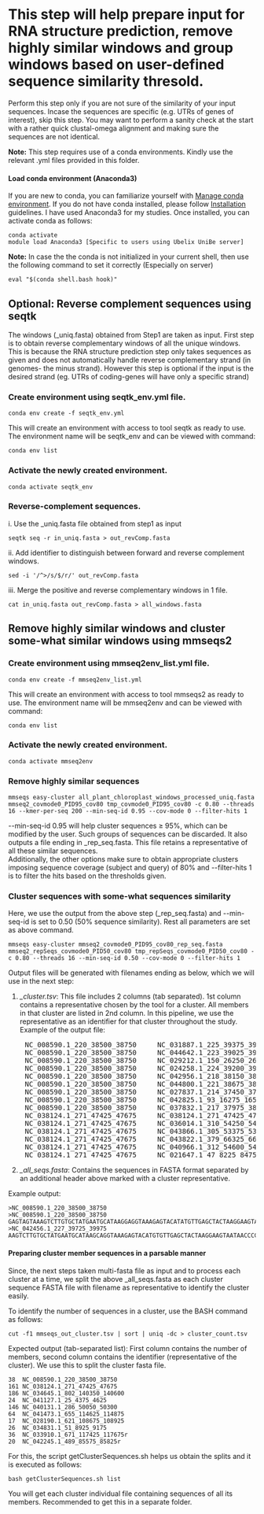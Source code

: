 # This step will help prepare input for RNA structure prediction, remove highly similar windows and group windows based on user-defined sequence similarity thresold.
Perform this step only if you are not sure of the similarity of your input sequences. Incase the sequences are specific (e.g. UTRs of genes of interest), skip this step. You may want to perform a sanity check at the start with a rather quick clustal-omega alignment and making sure the sequences are not identical.
 
**Note:** This step requires use of a conda environments. Kindly use the relevant .yml files provided in this folder.

#### Load conda environment (Anaconda3)
If you are new to conda, you can familiarize yourself with [Manage conda environment](https://docs.conda.io/projects/conda/en/latest/user-guide/tasks/manage-environments.html). If you do not have conda installed, please follow [Installation](https://docs.conda.io/projects/conda/en/latest/user-guide/install/index.html) guidelines. I have used Anaconda3 for my studies. Once installed, you can activate conda as follows:

	conda activate
	module load Anaconda3 [Specific to users using Ubelix UniBe server]

**Note:** In case the the conda is not initialized in your current shell, then use the following command to set it correctly (Especially on server)

	eval "$(conda shell.bash hook)"

## Optional: Reverse complement sequences using seqtk
The windows (\_uniq.fasta) obtained from Step1 are taken as input. First step is to obtain reverse complementary windows of all the unique windows. This is because the RNA structure prediction step only takes sequences as given and does not automatically handle reverse complementary strand (in genomes- the minus strand). However this step is optional if the input is the desired strand (eg. UTRs of coding-genes will have only a specific strand)

### Create environment using seqtk_env.yml file.

	conda env create -f seqtk_env.yml

This will create an environment with access to tool seqtk as ready to use. The environment name will be seqtk_env and can be viewed with command:

	conda env list

### Activate the newly created environment.
	
	conda activate seqtk_env
	
### Reverse-complement sequences.
i. Use the \_uniq.fasta file obtained from step1 as input 

	seqtk seq -r in_uniq.fasta > out_revComp.fasta

ii. Add identifier to distinguish between forward and reverse complement windows.

	sed -i '/^>/s/$/r/' out_revComp.fasta

iii. Merge the positive and reverse complementary windows in 1 file.

	cat in_uniq.fasta out_revComp.fasta > all_windows.fasta

## Remove highly similar windows and cluster some-what similar windows using mmseqs2
### Create environment using mmseq2env_list.yml file.

	conda env create -f mmseq2env_list.yml

This will create an environment with access to tool mmseqs2 as ready to use. The environment name will be mmseq2env and can be viewed with command:

	conda env list

### Activate the newly created environment.
	
	conda activate mmseq2env

### Remove highly similar sequences

	mmseqs easy-cluster all_plant_chloroplast_windows_processed_uniq.fasta mmseq2_covmode0_PID95_cov80 tmp_covmode0_PID95_cov80 -c 0.80 --threads 16 --kmer-per-seq 200 --min-seq-id 0.95 --cov-mode 0 --filter-hits 1

--min-seq-id 0.95 will help cluster sequences ≥ 95%, which can be modified by the user. Such groups of sequences can be discarded. It also outputs a file ending in \_rep_seq.fasta. This file retains a representative of all these similar sequences.\
Additionally, the other options make sure to obtain appropriate clusters imposing sequence coverage (subject and query) of 80% and --filter-hits 1 is to filter the hits based on the thresholds given.

### Cluster sequences with some-what sequences similarity
Here, we use the output from the above step (\_rep_seq.fasta) and --min-seq-id is set to 0.50 (50% sequence similarity). Rest all parameters are set as above command.
 
	mmseqs easy-cluster mmseq2_covmode0_PID95_cov80_rep_seq.fasta mmseq2_repSeqs_covmode0_PID50_cov80 tmp_repSeqs_covmode0_PID50_cov80 -c 0.80 --threads 16 --min-seq-id 0.50 --cov-mode 0 --filter-hits 1

Output files will be generated with filenames ending as below, which we will use in the next step:
1. _\_cluster.tsv_: This file includes 2 columns (tab separated). 1st column contains a representative chosen by the tool for a cluster. All members in that cluster are listed in 2nd column. In this pipeline, we use the representative as an identifier for that cluster throughout the study.
Example of the output file:  
	
<pre>
	NC_008590.1_220_38500_38750     NC_031887.1_225_39375_39625  
	NC_008590.1_220_38500_38750     NC_044642.1_223_39025_39275  
	NC_008590.1_220_38500_38750     NC_029212.1_150_26250_26500r  
	NC_008590.1_220_38500_38750     NC_024258.1_224_39200_39450  
	NC_008590.1_220_38500_38750     NC_042956.1_218_38150_38400r  
	NC_008590.1_220_38500_38750     NC_044800.1_221_38675_38925r  
	NC_008590.1_220_38500_38750     NC_027837.1_214_37450_37700r  
	NC_008590.1_220_38500_38750     NC_042825.1_93_16275_16525r  
	NC_008590.1_220_38500_38750     NC_037832.1_217_37975_38225r  
	NC_038124.1_271_47425_47675     NC_038124.1_271_47425_47675  
	NC_038124.1_271_47425_47675     NC_036014.1_310_54250_54500r  
	NC_038124.1_271_47425_47675     NC_043866.1_305_53375_53625r  
	NC_038124.1_271_47425_47675     NC_043822.1_379_66325_66575  
	NC_038124.1_271_47425_47675     NC_040966.1_312_54600_54850  
	NC_038124.1_271_47425_47675     NC_021647.1_47_8225_8475r  
</pre>

2. _\_all_seqs.fasta_: Contains the sequences in FASTA format separated by an additional header above marked with a cluster representative.

Example output:  

	>NC_008590.1_220_38500_38750  
	>NC_008590.1_220_38500_38750  
	GAGTAGTAAAGTCTTGTGCTATGAATGCATAAGGAGGTAAAGAGTACATATGTTGAGCTACTAAGGAAGTAATAACCCCTAAAGAAGCTAGAGCAAGACCTAACTGAAAATGAATCGAATTGTTGATTGTGTCATAAAGGCCCTTATGCCCACGCCCTAATCGACCCCCCGGAGGAGTATGCGCTTCTAAAAGATCTTTAATACTGTGCCCAATTCCGAAGTTAGTTCGATACATGTGACCGGCAATGAG  
	>NC_042456.1_227_39725_39975 
	AAGTCTTGTGCTATGAATGCATAAGCAGGTAAAGAGTACATGTGTTGAGCTACTAAGGAAGTAATAACCCCTAAAGAAGCTAGAGCAAGGCCTAATTGAAAATGAAGCGAATTATTGATTGTGTCATAAAGACCCTTATGCCCTCGTCCCAATCGTCCCCCCGGAGGAATATGTGCATCTAAAAGATCTTTGATACTGTGTCCAATCCCGAAATTCGTTCGATACATATGACCAGCAACAAGAAAAATAA  

#### Preparing cluster member sequences in a parsable manner
Since, the next steps taken multi-fasta file as input and to process each cluster at a time, we split the above \_all_seqs.fasta as each cluster sequence FASTA file with filename as representative to identify the cluster easily.

To identify the number of sequences in a cluster, use the BASH command as follows:

	cut -f1 mmseqs_out_cluster.tsv | sort | uniq -dc > cluster_count.tsv

Expected output (tab-separated list): First column contains the number of members, second column contains the identifier (representative of the cluster). We use this to split the cluster fasta file.

	38	NC_008590.1_220_38500_38750
	161	NC_038124.1_271_47425_47675
	186	NC_034645.1_802_140350_140600
	24	NC_041127.1_25_4375_4625
	146	NC_040131.1_286_50050_50300
	64	NC_041473.1_655_114625_114875
	17	NC_028190.1_621_108675_108925
	26	NC_034831.1_51_8925_9175
	36	NC_033910.1_671_117425_117675r
	20	NC_042245.1_489_85575_85825r

For this, the script getClusterSequences.sh helps us obtain the splits and it is executed as follows:

	bash getClusterSequences.sh list

You will get each cluster individual file containing sequences of all its members. Recommended to get this in a separate folder.
